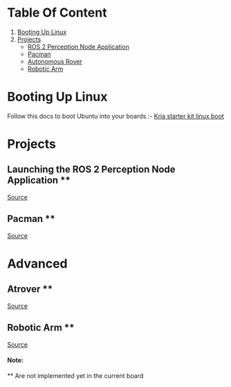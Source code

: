
# Table Of Content
1. [Booting Up Linux](#booting-up-linux)
2. [Projects](#projects)
	- [ROS 2 Perception Node Application](#launching-the-ros-2-perception-node-application) 
	- [Pacman](#pacman)
	- [Autonomous Rover](#atrover)
	- [Robotic Arm](#robotic-arm)

# Booting Up Linux
Follow this docs to boot Ubuntu into your boards :- [Kria starter kit linux boot](https://www.amd.com/en/products/system-on-modules/kria/k26/kr260-robotics-starter-kit/getting-started/setting-up-the-sd-card-image.html)

# Projects
## Launching the ROS 2 Perception Node Application \**
[Source](https://xilinx.github.io/kria-apps-docs/kr260/build/html/docs/ros2_perception_node/src/app_deployment.html)
## Pacman \**
[Source](https://github.com/MakarenaLabs/pacman-KR260)

# Advanced
## Atrover \**
[Source](https://github.com/dramoz/kv260-atrover)
## Robotic Arm \**
[Source](https://github.com/shilicon/kr260_robotic_arm)

#### Note:
\** Are not implemented yet in the current board